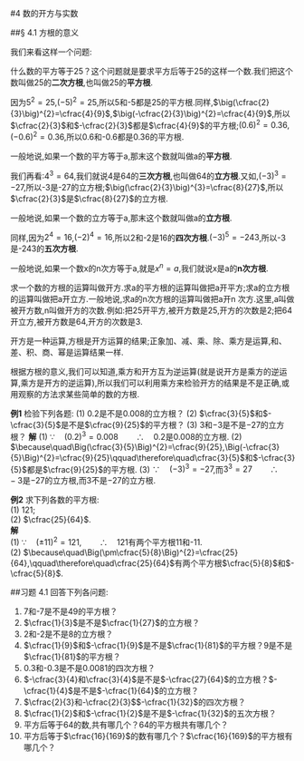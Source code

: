 #4 数的开方与实数

##§ 4.1 方根的意义

我们来看这样一个问题:

什么数的平方等于25？这个问题就是要求平方后等于25的这样一个数.我们把这个数叫做25的**二次方根**,也叫做25的**平方根**.

因为$5^{2}=25$,$(-5)^{2}=25$,所以5和-5都是25的平方根.同样,$\big(\cfrac{2}{3}\big)^{2}=\cfrac{4}{9}$,$\big(-\cfrac{2}{3}\big)^{2}=\cfrac{4}{9}$,所以$\cfrac{2}{3}$和$-\cfrac{2}{3}$都是$\cfrac{4}{9}$的平方根;$(0.6)^{2}=0.36,(-0.6)^{2}=0.36$,所以0.6和-0.6都是0.36的平方根.

一般地说,如果一个数的平方等于a,那末这个数就叫做a的**平方根**.

我们再看:$4^{3}=64$,我们就说4是64的**三次方根**,也叫做64的**立方根**.又如,$(-3)^{3}=-27$,所以-3是-27的立方根;$\big(\cfrac{2}{3}\big)^{3}=\cfrac{8}{27}$,所以$\cfrac{2}{3}$是$\cfrac{8}{27}$的立方根.

一般地说,如果一个数的立方等于a,那末这个数就叫做a的**立方根**.

同样,因为$2^{4}=16$,$(-2)^{4}=16$,所以2和-2是16的**四次方根**.$(-3)^{5}=-243$,所以-3是-243的**五次方根**.

一般地说,如果一个数x的n次方等于a,就是$x^{n}=a$,我们就说x是a的**n次方根**.

求一个数的方根的运算叫做开方.求a的平方根的运算叫做把a开平方;求a的立方根的运算叫做把a开立方.一般地说,求a的n次方根的运算叫做把a开n
次方.这里,a叫做被开方数,n叫做开方的次数.例如:把25开平方,被开方数是25,开方的次数是2;把64开立方,被开方数是64,开方的次数是3.

开方是一种运算,方根是开方运算的结果;正象加、减、乘、除、乘方是运算,和、差、积、商、幂是运算结果一样.

根据方根的意义,我们可以知道,乘方和开方互为逆运算(就是说开方是乘方的逆运算,乘方是开方的逆运算),所以我们可以利用乘方来检验开方的结果是不是正确,或用观察的方法求某些简单的数的方根.

**例1** 检验下列各题:
(1) $0.2$是不是$0.008$的立方根？ 
(2) $\cfrac{3}{5}$和$-\cfrac{3}{5}$是不是$\cfrac{9}{25}$的平方根？ 
(3) $3$和$-3$是不是$-27$的立方根？
**解**
(1) $\because\quad(0.2)^{3}=0.008\qquad\therefore\quad0.2$是$0.008$的立方根.
(2) $\because\quad\Big(\cfrac{3}{5}\Big)^{2}=\cfrac{9}{25},\Big(-\cfrac{3}{5}\Big)^{2}=\cfrac{9}{25}\qquad\therefore\quad\cfrac{3}{5}$和$-\cfrac{3}{5}$都是$\cfrac{9}{25}$的平方根.
(3) $\because\quad(-3)^{3}=-27$,而$3^{3}=27\qquad\therefore\quad-3$是$-27$的立方根,而$3$不是$-27$的立方根.

**例2** 求下列各数的平方根:  
(1) 121;  
(2) $\cfrac{25}{64}$.  
**解**  
(1) $\because\quad(\pm11)^{2}=121,\qquad\therefore\quad121$有两个平方根11和-11.  
(2) $\because\quad\Big(\pm\cfrac{5}{8}\Big)^{2}=\cfrac{25}{64},\qquad\therefore\quad\cfrac{25}{64}$有两个平方根$\cfrac{5}{8}$和$-\cfrac{5}{8}$.

##习题 4.1
回答下列各问题:
 1. 7和-7是不是49的平方根？  
 2. $\cfrac{1}{3}$是不是$\cfrac{1}{27}$的立方根？  
 3. 2和-2是不是8的立方根？  
 4. $\cfrac{1}{9}$和$-\cfrac{1}{9}$是不是$\cfrac{1}{81}$的平方根？9是不是$\cfrac{1}{81}$的平方根？  
 5. 0.3和-0.3是不是0.0081的四次方根？  
 6. $-\cfrac{3}{4}和\cfrac{3}{4}$是不是$-\cfrac{27}{64}$的立方根？$-\cfrac{1}{4}$是不是$-\cfrac{1}{64}$的立方根？  
 7. $\cfrac{2}{3}和-\cfrac{2}{3}$$-\cfrac{1}{32}$的四次方根？  
 8. $\cfrac{1}{2}$和$-\cfrac{1}{2}$是不是$-\cfrac{1}{32}$的五次方根？  
 9. 平方后等于64的数,共有哪几个？64的平方根共有哪几个？  
 10. 平方后等于$\cfrac{16}{169}$的数有哪几个？$\cfrac{16}{169}$的平方根有哪几个？  
